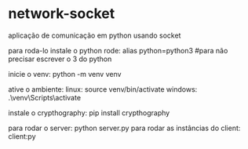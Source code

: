 # network-socket
aplicação de comunicação em python usando socket

para roda-lo
 instale o python
 rode: alias python=python3 #para não precisar escrever o 3 do python

 inicie o venv: python -m venv venv

ative o ambiente:
  linux: source venv/bin/activate
  windows: .\venv\Scripts\activate

instale o crypthography: pip install crypthography

para rodar o server: python server.py
para rodar as instâncias do client: client:py